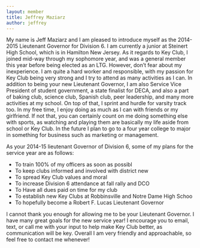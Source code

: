 ```yaml
---
layout: member
title: Jeffrey Maziarz
author: jeffrey
---
```


My name is Jeff Maziarz and I am pleased to introduce myself as the 2014-2015 Lieutenant Governor for Division 6. I am currently a junior at Steinert High School, which is in Hamilton New Jersey. As it regards to Key Club, I joined mid-way through my sophomore year, and was a general member this year before being elected as an LTG. However, don’t fear about my inexperience. I am quite a hard worker and responsible, with my passion for Key Club being very strong and I try to attend as many activities as I can. In addition to being your new Lieutenant Governor, I am also Service Vice President of student government, a state finalist for DECA, and also a part of baking club, science club, Spanish club, peer leadership, and many more activities at my school. On top of that, I sprint and hurdle for varsity track too. In my free time, I enjoy doing as much as I can with friends or my girlfriend. If not that, you can certainly count on me doing something else with sports, as watching and playing them are basically my life aside from school or Key Club. In the future I plan to go to a four year college to major in something for business such as marketing or management.

As your 2014-15 lieutenant Governor of Division 6, some of my plans for the service year are as follows:

- To train 100% of my officers as soon as possibl
- To keep clubs informed and involved with district new
- To spread Key Club values and moral
- To increase Division 6 attendance at fall rally and DCO
- To Have all dues paid on time for my club
- To establish new Key Clubs at Robbinsville and Notre Dame High Schoo
- To hopefully become a Robert F. Lucas Lieutenant Governor

I cannot thank you enough for allowing me to be your Lieutenant Governor. I have many great goals for the new service year! I encourage you to email, text, or call me with your input to help make Key Club better, as communication will be key. Overall I am very friendly and approachable, so feel free to contact me whenever!
